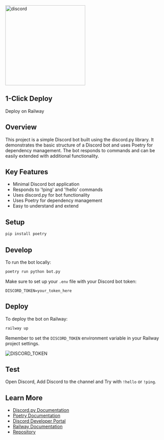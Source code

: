 <img src="https://github.com/user-attachments/assets/7231f0a6-8137-4ab0-9d64-d71200e0ab19" alt="discord" style="width: 250px; height: auto;">

## 1-Click Deploy

Deploy on Railway

## Overview

This project is a simple Discord bot built using the discord.py library. It demonstrates the basic structure of a Discord bot and uses Poetry for dependency management. The bot responds to commands and can be easily extended with additional functionality.

## Key Features

- Minimal Discord bot application
- Responds to '!ping' and '!hello' commands
- Uses discord.py for bot functionality
- Uses Poetry for dependency management
- Easy to understand and extend

## Setup

```bash
pip install poetry
```

## Develop

To run the bot locally:

```bash
poetry run python bot.py
```

Make sure to set up your `.env` file with your Discord bot token:

```text
DISCORD_TOKEN=your_token_here
```

## Deploy

To deploy the bot on Railway:

```bash
railway up
```

Remember to set the `DISCORD_TOKEN` environment variable in your Railway project settings.

![DISCORD_TOKEN](https://github.com/user-attachments/assets/eab66d70-ebe5-42fa-b1dd-3859cdbc199a)

## Test

Open Discord, Add Discord to the channel and Try with `!hello` or `!ping`.

## Learn More

- [Discord.py Documentation](https://discordpy.readthedocs.io/)
- [Poetry Documentation](https://python-poetry.org/docs/)
- [Discord Developer Portal](https://discord.com/developers/docs)
- [Railway Documentation](https://docs.railway.app/)
- [Repository](https://github.com/aeither/discord-python)
